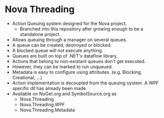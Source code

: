 Nova Threading
====

* Action Queuing system designed for the Nova project.
	* Branched into this repository after growing enough to be a standalone project.
* Allows queuing through a manager on several queues.
* A queue can be created, destroyed or blocked.
* A blocked queue will not execute anything.
* Queues are built on top of .NET's dataflow library.
* Actions that belong to non-existant queues don't get executed.
* However, they can be marked to run unqueued.
* Metadata is easy to configure using attributes. (e.g. Blocking, Creational, ...)
* Action implementation is decoupled from the queuing system. A WPF specific dll has already been made.
* Available on NuGet.org and SymbolSource.org as
	* Nova.Threading
	* Nova.Threading.WPF
	* Nova.Threading.Metadata
